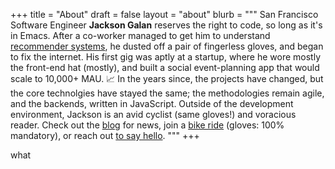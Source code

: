 +++
title = "About"
draft = false
layout = "about"
blurb = """
San Francisco Software Engineer **Jackson Galan** reserves the right to code, so long as it's in Emacs.
After a co-worker managed to get him to understand [recommender systems](https://en.wikipedia.org/wiki/Recommender_system), he dusted off a pair of fingerless gloves, and began to fix the internet.
His first gig was aptly at a startup, where he wore mostly the front-end hat (mostly), and built a social event-planning app that would scale to 10,000+ MAU. 📈
In the years since, the projects have changed, but the core technolgies have stayed the same; the methodologies remain agile, and the backends, written in JavaScript.
Outside of the development environment, Jackson is an avid cyclist (same gloves!) and voracious reader. Check out the [blog](/blog) for news, join a [bike ride](https://www.strava.com/athletes/7088902) (gloves: 100% mandatory), or reach out [to say hello](/social).
"""
+++

<!-- Outline -->

 <!-- 
 - ch 1: Recommender Revelation Over Tekka-Maki
    - built PC
    - allude to the Rooftop Computer Room
    - IRC, P2P, TCP, BitTorrent
    - wandering in the desert
      - fun jobs post-college: Creme Brulee, Cafe Zoetrope, and Pono Music
      - the turning point: Adam and Kevin break down the reccomender system
    - bootcamp
  - ch 2: Looking to Break In Mid-Pandemic
    - intership: unpaid
    - the Covid-19 pandemic sends everybody home
    - teaching web development in the remote work era:
      - co-working space
      - Operation Spark
      - flight to Spokane
    - my first contract: Syngenta
    - in the money
-->

what

